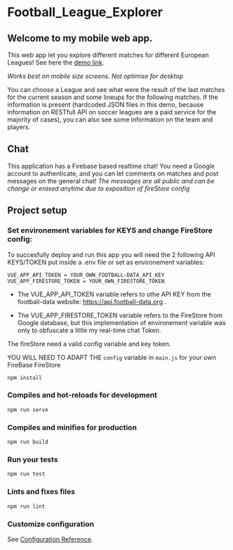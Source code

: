 # Football_League_Explorer

## Welcome to my mobile web app.

This web app let you explore different matches for different European Leagues!
See here the [demo link](https://soccer-league-explorer-webapp.netlify.com/).

_Works best on mobile size screens. Not optimise for desktop_

You can choose a League and see what were the result of the last matches for the current season and some lineups for the following matches.
If the information is present (hardcoded JSON files in this demo, because information on RESTfull API on soccer leagues are a paid service for the majority of cases),
you can also see some information on the team and players.

## Chat

This application has a Firebase based realtime chat! You need a Google account to authenticate, and you can let comments on matches and post messages on the general chat!
_The messages are all public and can be change or erased anytime due to exposition of fireStore config_

## Project setup

### Set environement variables for KEYS and change FireStore config:

To succesfully deploy and run this app you will need the 2 following API KEYS/TOKEN put inside a .env file or set as environement variables:

```
VUE_APP_API_TOKEN = YOUR_OWN_FOOTBALL-DATA_API_KEY
VUE_APP_FIRESTORE_TOKEN = YOUR_OWN_FIRESTORE_TOKEN

```

- The VUE_APP_API_TOKEN variable refers to othe API KEY from the football-data website: https://api.football-data.org .

- The VUE_APP_FIRESTORE_TOKEN variable refers to the FireStore from Google database, but this implementation of environement variable was only to obfuscate a little my real-time chat Token.

The fireStore need a valid config variable and key token.

YOU WILL NEED TO ADAPT THE `config` variable in `main.js` for your own FireBase FireStore

```
npm install
```

### Compiles and hot-reloads for development

```
npm run serve
```

### Compiles and minifies for production

```
npm run build
```

### Run your tests

```
npm run test
```

### Lints and fixes files

```
npm run lint
```

### Customize configuration

See [Configuration Reference](https://cli.vuejs.org/config/).
